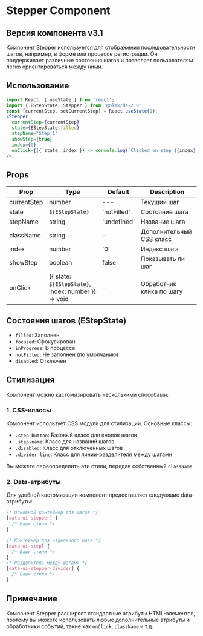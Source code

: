 # Stepper Component

## Версия компонента v3.1

Компонент Stepper используется для отображения последовательности шагов, например, в форме или процессе регистрации. Он поддерживает различные состояния шагов и позволяет пользователям легко ориентироваться между ними.

## Использование

```jsx
import React, { useState } from 'react';
import { EStepState, Stepper } from '@nlmk/ds-2.0';
const [currentStep, setCurrentStep] = React.useState(1);
<Stepper
  currentStep={currentStep}
  state={EStepState.filled}
  stepName="Step 1"
  showStep={true}
  index={0}
  onClick={({ state, index }) => console.log(`Clicked on step ${index} with state ${state}`)}
/>;
```

## Props

| Prop        | Type                                                | Default     | Description              |
| ----------- | --------------------------------------------------- | ----------- | ------------------------ |
| currentStep | number                                              | ---         | Текущий шаг              |
| state       | `${EStepState}`                                     | 'notFilled' | Состояние шага           |
| stepName    | string                                              | 'undefined' | Название шага            |
| className   | string                                              | -           | Дополнительный CSS класс |
| index       | number                                              | '0'         | Индекс шага              |
| showStep    | boolean                                             | false       | Показывать ли шаг        |
| onClick     | ({ state: `${EStepState}`, index: number }) => void | -           | Обработчик клика по шагу |

## Состояния шагов (EStepState)

- `filled`: Заполнен
- `focused`: Сфокусирован
- `inProgress`: В процессе
- `notFilled`: Не заполнен (по умолчанию)
- `disabled`: Отключен

## Стилизация

Компонент можно кастомизировать несколькими способами:

### 1. CSS-классы

Компонент использует CSS модули для стилизации. Основные классы:

- `.step-button`: Базовый класс для кнопок шагов
- `.step-name`: Класс для названий шагов
- `.disabled`: Класс для отключенных шагов
- `.divider-line`: Класс для линии-разделителя между шагами

Вы можете переопределить эти стили, передав собственный `className`.

### 2. Data-атрибуты

Для удобной кастомизации компонент предоставляет следующие data-атрибуты:

```css
/* Основной контейнер для шагов */
[data-ui-stepper] {
  /* Ваши стили */
}

/* Контейнер для отдельного шага */
[data-ui-step] {
  /* Ваши стили */
}
/* Разделитель между шагами */
[data-ui-stepper-divider] {
  /* Ваши стили */
}
```

## Примечание

Компонент Stepper расширяет стандартные атрибуты HTML-элементов, поэтому вы можете использовать любые дополнительные атрибуты и обработчики событий, такие как `onClick`, `className` и т.д.
